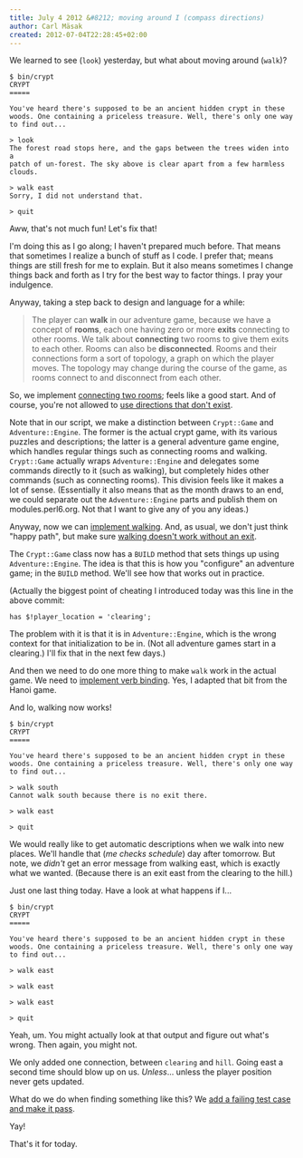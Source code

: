 ```yaml
---
title: July 4 2012 &#8212; moving around I (compass directions)
author: Carl Mäsak
created: 2012-07-04T22:28:45+02:00
---
```

We learned to see (`look`) yesterday, but what about moving around (`walk`)?

    $ bin/crypt
    CRYPT
    =====

    You've heard there's supposed to be an ancient hidden crypt in these
    woods. One containing a priceless treasure. Well, there's only one way
    to find out...

    > look     
    The forest road stops here, and the gaps between the trees widen into a
    patch of un-forest. The sky above is clear apart from a few harmless clouds.

    > walk east
    Sorry, I did not understand that.

    > quit

Aww, that's not much fun! Let's fix that!

I'm doing this as I go along; I haven't prepared much before. That means that
sometimes I realize a bunch of stuff as I code. I prefer that; means things are
still fresh for me to explain. But it also means sometimes I change things back
and forth as I try for the best way to factor things. I pray your indulgence.

Anyway, taking a step back to design and language for a while:

> The player can **walk** in our adventure game, because we have a concept of **rooms**,
> each one having zero or more **exits** connecting to other rooms. We talk about
> **connecting** two rooms to give them exits to each other. Rooms can also be
> **disconnected**. Rooms and their connections form a sort of topology, a graph on
> which the player moves. The topology may change during the course of the game,
> as rooms connect to and disconnect from each other.

So, we implement [connecting two
rooms](https://github.com/masak/crypt/commit/0e3976e9f5ae622e4b3c4d662f1d59be4b7ddd59);
feels like a good start. And of course, you're not allowed to [use directions
that don't
exist](https://github.com/masak/crypt/commit/e0290f34333d4ff2cddeac09cf450bc2dd24c8ee).

Note that in our script, we make a distinction between `Crypt::Game` and
`Adventure::Engine`. The former is the actual crypt game, with its various
puzzles and descriptions; the latter is a general adventure game engine, which
handles regular things such as connecting rooms and walking. `Crypt::Game`
actually wraps `Adventure::Engine` and delegates some commands directly to
it (such as walking), but completely hides other commands (such as connecting
rooms). This division feels like it makes a lot of sense. (Essentially it
also means that as the month draws to an end, we could separate out the
`Adventure::Engine` parts and publish them on modules.perl6.org. Not that I
want to give any of you any ideas.)

Anyway, now we can [implement
walking](https://github.com/masak/crypt/commit/4b468fb3606bffe1f15dd1e9bb88101427d748ce).
And, as usual, we don't just think "happy path", but make sure [walking doesn't
work without an
exit](https://github.com/masak/crypt/commit/6dc36736bfbefda2ad41e09f035ba1d4926d42cb).

The `Crypt::Game` class now has a `BUILD` method that sets things up using
`Adventure::Engine`. The idea is that this is how you "configure" an adventure
game; in the `BUILD` method. We'll see how that works out in practice.

(Actually the biggest point of cheating I introduced today was this line in the
above commit:

    has $!player_location = 'clearing';

The problem with it is that it is in `Adventure::Engine`, which is the wrong
context for that initialization to be in. (Not all adventure games start in a
clearing.) I'll fix that in the next few days.)

And then we need to do one more thing to make `walk` work in the actual game.
We need to [implement verb
binding](https://github.com/masak/crypt/commit/457e63f913a539b3f7e991c2736627fbe180e859).
Yes, I adapted that bit from the Hanoi game.

And lo, walking now works!

    $ bin/crypt
    CRYPT
    =====

    You've heard there's supposed to be an ancient hidden crypt in these
    woods. One containing a priceless treasure. Well, there's only one way
    to find out...

    > walk south
    Cannot walk south because there is no exit there.

    > walk east

    > quit

We would really like to get automatic descriptions when we walk into new
places. We'll handle that (*me checks schedule*) day after tomorrow. But note,
we *didn't* get an error message from walking east, which is exactly what we
wanted. (Because there is an exit east from the clearing to the hill.)

Just one last thing today. Have a look at what happens if I...

    $ bin/crypt
    CRYPT
    =====

    You've heard there's supposed to be an ancient hidden crypt in these
    woods. One containing a priceless treasure. Well, there's only one way
    to find out...

    > walk east

    > walk east

    > walk east

    > quit

Yeah, um. You might actually look at that output and figure out what's wrong.
Then again, you might not.

We only added one connection, between `clearing` and `hill`. Going east a
second time should blow up on us. *Unless*... unless the player position never
gets updated.

What do we do when finding something like this? We [add a failing test case and
make it
pass](https://github.com/masak/crypt/commit/4d8064f7a7bc76861c94f4e44128abd9cb26dcd4).

Yay!

That's it for today.
